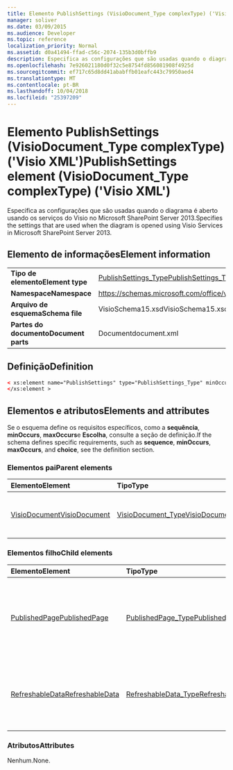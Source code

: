 ```yaml
---
title: Elemento PublishSettings (VisioDocument_Type complexType) ('Visio XML')
manager: soliver
ms.date: 03/09/2015
ms.audience: Developer
ms.topic: reference
localization_priority: Normal
ms.assetid: d0a41494-ffad-c56c-2074-135b3d0bffb9
description: Especifica as configurações que são usadas quando o diagrama é aberto usando os serviços do Visio no Microsoft SharePoint Server 2013.
ms.openlocfilehash: 7e926021180d0f32c5e8754fd856081908f4925d
ms.sourcegitcommit: ef717c65d8dd41ababffb01eafc443c79950aed4
ms.translationtype: MT
ms.contentlocale: pt-BR
ms.lasthandoff: 10/04/2018
ms.locfileid: "25397209"
---
```

# <a name="publishsettings-element-visiodocumenttype-complextype-visio-xml"></a><span data-ttu-id="2b9a6-103">Elemento PublishSettings (VisioDocument_Type complexType) ('Visio XML')</span><span class="sxs-lookup"><span data-stu-id="2b9a6-103">PublishSettings element (VisioDocument_Type complexType) ('Visio XML')</span></span>

<span data-ttu-id="2b9a6-104">Especifica as configurações que são usadas quando o diagrama é aberto usando os serviços do Visio no Microsoft SharePoint Server 2013.</span><span class="sxs-lookup"><span data-stu-id="2b9a6-104">Specifies the settings that are used when the diagram is opened using Visio Services in Microsoft SharePoint Server 2013.</span></span>
  
## <a name="element-information"></a><span data-ttu-id="2b9a6-105">Elemento de informações</span><span class="sxs-lookup"><span data-stu-id="2b9a6-105">Element information</span></span>

|||
|:-----|:-----|
|<span data-ttu-id="2b9a6-106">**Tipo de elemento**</span><span class="sxs-lookup"><span data-stu-id="2b9a6-106">**Element type**</span></span> <br/> |[<span data-ttu-id="2b9a6-107">PublishSettings_Type</span><span class="sxs-lookup"><span data-stu-id="2b9a6-107">PublishSettings_Type</span></span>](publishsettings_type-complextypevisio-xml.md) <br/> |
|<span data-ttu-id="2b9a6-108">**Namespace**</span><span class="sxs-lookup"><span data-stu-id="2b9a6-108">**Namespace**</span></span> <br/> |https://schemas.microsoft.com/office/visio/2012/main  <br/> |
|<span data-ttu-id="2b9a6-109">**Arquivo de esquema**</span><span class="sxs-lookup"><span data-stu-id="2b9a6-109">**Schema file**</span></span> <br/> |<span data-ttu-id="2b9a6-110">VisioSchema15.xsd</span><span class="sxs-lookup"><span data-stu-id="2b9a6-110">VisioSchema15.xsd</span></span>  <br/> |
|<span data-ttu-id="2b9a6-111">**Partes do documento**</span><span class="sxs-lookup"><span data-stu-id="2b9a6-111">**Document parts**</span></span> <br/> |<span data-ttu-id="2b9a6-112">Document</span><span class="sxs-lookup"><span data-stu-id="2b9a6-112">document.xml</span></span>  <br/> |
   
## <a name="definition"></a><span data-ttu-id="2b9a6-113">Definição</span><span class="sxs-lookup"><span data-stu-id="2b9a6-113">Definition</span></span>

```XML
< xs:element name="PublishSettings" type="PublishSettings_Type" minOccurs="0" maxOccurs="1" >
</xs:element >
```

## <a name="elements-and-attributes"></a><span data-ttu-id="2b9a6-114">Elementos e atributos</span><span class="sxs-lookup"><span data-stu-id="2b9a6-114">Elements and attributes</span></span>

<span data-ttu-id="2b9a6-115">Se o esquema define os requisitos específicos, como a **sequência**, **minOccurs**, **maxOccurs**e **Escolha**, consulte a seção de definição.</span><span class="sxs-lookup"><span data-stu-id="2b9a6-115">If the schema defines specific requirements, such as **sequence**, **minOccurs**, **maxOccurs**, and **choice**, see the definition section.</span></span> 
  
### <a name="parent-elements"></a><span data-ttu-id="2b9a6-116">Elementos pai</span><span class="sxs-lookup"><span data-stu-id="2b9a6-116">Parent elements</span></span>

|<span data-ttu-id="2b9a6-117">**Elemento**</span><span class="sxs-lookup"><span data-stu-id="2b9a6-117">**Element**</span></span>|<span data-ttu-id="2b9a6-118">**Tipo**</span><span class="sxs-lookup"><span data-stu-id="2b9a6-118">**Type**</span></span>|<span data-ttu-id="2b9a6-119">**Descrição**</span><span class="sxs-lookup"><span data-stu-id="2b9a6-119">**Description**</span></span>|
|:-----|:-----|:-----|
|[<span data-ttu-id="2b9a6-120">VisioDocument</span><span class="sxs-lookup"><span data-stu-id="2b9a6-120">VisioDocument</span></span>](visiodocument-elementvisio-xml.md) <br/> |[<span data-ttu-id="2b9a6-121">VisioDocument_Type</span><span class="sxs-lookup"><span data-stu-id="2b9a6-121">VisioDocument_Type</span></span>](visiodocument_type-complextypevisio-xml.md) <br/> |<span data-ttu-id="2b9a6-122">Especifica as propriedades de um desenho.</span><span class="sxs-lookup"><span data-stu-id="2b9a6-122">Specifies properties of a drawing.</span></span>  <br/> |
   
### <a name="child-elements"></a><span data-ttu-id="2b9a6-123">Elementos filho</span><span class="sxs-lookup"><span data-stu-id="2b9a6-123">Child elements</span></span>

|<span data-ttu-id="2b9a6-124">**Elemento**</span><span class="sxs-lookup"><span data-stu-id="2b9a6-124">**Element**</span></span>|<span data-ttu-id="2b9a6-125">**Tipo**</span><span class="sxs-lookup"><span data-stu-id="2b9a6-125">**Type**</span></span>|<span data-ttu-id="2b9a6-126">**Descrição**</span><span class="sxs-lookup"><span data-stu-id="2b9a6-126">**Description**</span></span>|
|:-----|:-----|:-----|
|[<span data-ttu-id="2b9a6-127">PublishedPage</span><span class="sxs-lookup"><span data-stu-id="2b9a6-127">PublishedPage</span></span>](publishedpage-element-publishsettings_type-complextypevisio-xml.md) <br/> |[<span data-ttu-id="2b9a6-128">PublishedPage_Type</span><span class="sxs-lookup"><span data-stu-id="2b9a6-128">PublishedPage_Type</span></span>](publishedpage_type-complextypevisio-xml.md) <br/> |<span data-ttu-id="2b9a6-129">Especifica se uma página de desenho é exibida no navegador usando os serviços do Visio.</span><span class="sxs-lookup"><span data-stu-id="2b9a6-129">Specifies whether a drawing page is viewable in the browser using Visio Services.</span></span>  <br/> |
|[<span data-ttu-id="2b9a6-130">RefreshableData</span><span class="sxs-lookup"><span data-stu-id="2b9a6-130">RefreshableData</span></span>](refreshabledata-element-publishsettings_type-complextypevisio-xml.md) <br/> |[<span data-ttu-id="2b9a6-131">RefreshableData_Type</span><span class="sxs-lookup"><span data-stu-id="2b9a6-131">RefreshableData_Type</span></span>](refreshabledata_type-complextypevisio-xml.md) <br/> |<span data-ttu-id="2b9a6-132">Especifica se um conjunto de registros é atualizável usando os serviços do Visio.</span><span class="sxs-lookup"><span data-stu-id="2b9a6-132">Specifies whether a recordset is refreshable using Visio Services.</span></span>  <br/> |
   
### <a name="attributes"></a><span data-ttu-id="2b9a6-133">Atributos</span><span class="sxs-lookup"><span data-stu-id="2b9a6-133">Attributes</span></span>

<span data-ttu-id="2b9a6-134">Nenhum.</span><span class="sxs-lookup"><span data-stu-id="2b9a6-134">None.</span></span>
  

